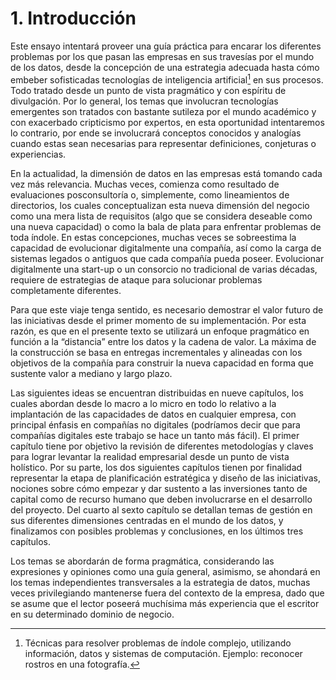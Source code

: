 # 1. Introducción

Este ensayo intentará proveer una guía práctica para encarar los diferentes problemas por los que pasan las empresas en sus travesías por el mundo de los datos, desde la concepción de una estrategia adecuada hasta cómo embeber sofisticadas tecnologías de inteligencia artificial[^1] en sus procesos. Todo tratado desde un punto de vista pragmático y con espíritu de divulgación. Por lo general, los temas que involucran tecnologías emergentes son tratados con bastante sutileza por el mundo académico y con exacerbado cripticismo por expertos, en esta oportunidad intentaremos lo contrario, por ende se involucrará conceptos conocidos y analogías cuando estas sean necesarias para representar definiciones, conjeturas o experiencias.

En la actualidad, la dimensión de datos en las empresas está tomando cada vez más relevancia. Muchas veces, comienza como resultado de evaluaciones posconsultoría o, simplemente, como lineamientos de directorios, los cuales conceptualizan esta nueva dimensión del negocio como una mera lista de requisitos (algo que se considera deseable como una nueva capacidad) o como la bala de plata para enfrentar problemas de toda índole. En estas concepciones, muchas veces se sobreestima la capacidad de evolucionar digitalmente una compañía, así como la carga de sistemas legados o antiguos que cada compañía pueda poseer. Evolucionar digitalmente una start-up o un consorcio no tradicional de varias décadas, requiere de estrategias de ataque para solucionar problemas completamente diferentes.

Para que este viaje tenga sentido, es necesario demostrar el valor futuro de las iniciativas desde el primer momento de su implementación. Por esta razón, es que en el presente texto se utilizará un enfoque pragmático en función a la “distancia” entre los datos y la cadena de valor. La máxima de la construcción se basa en entregas incrementales y alineadas con los objetivos de la compañía para construir la nueva capacidad en forma que sustente valor a mediano y largo plazo.

Las siguientes ideas se encuentran distribuidas en nueve capítulos, los cuales abordan desde lo macro a lo micro en todo lo relativo a la implantación de las capacidades de datos en cualquier empresa, con principal énfasis en compañías no digitales (podríamos decir que para compañías digitales este trabajo se hace un tanto más fácil). El primer capítulo tiene por objetivo la revisión de diferentes metodologías y claves para lograr levantar la realidad empresarial desde un punto de vista holístico. Por su parte, los dos siguientes capítulos tienen por finalidad representar la etapa de planificación estratégica y diseño de las iniciativas, nociones sobre cómo empezar y dar sustento a las inversiones tanto de capital como de recurso humano que deben involucrarse en el desarrollo del proyecto. Del cuarto al sexto capítulo se detallan temas de gestión en sus diferentes dimensiones centradas en el mundo de los datos, y finalizamos con posibles problemas y conclusiones, en los últimos tres capítulos.

Los temas se abordarán de forma pragmática, considerando las expresiones y opiniones como una guía general, asimismo, se ahondará en los temas independientes transversales a la estrategia de datos, muchas veces privilegiando mantenerse fuera del contexto de la empresa, dado que se asume que el lector poseerá muchísima más experiencia que el escritor en su determinado dominio de negocio.

[^1]: Técnicas para resolver problemas de índole complejo, utilizando información, datos y sistemas de computación. Ejemplo: reconocer rostros en una fotografía.